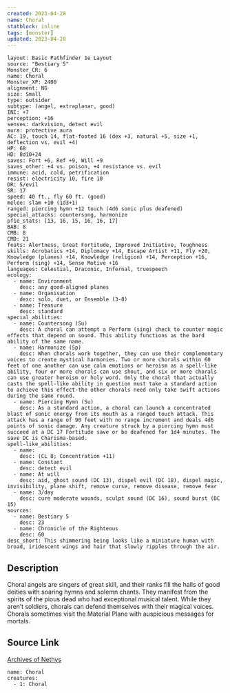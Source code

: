 ```yaml
---
created: 2023-04-28
name: Choral
statblock: inline
tags: [monster]
updated: 2023-04-28
---
```

```statblock
layout: Basic Pathfinder 1e Layout
source: "Bestiary 5"
Monster_CR: 6
name: Choral
Monster_XP: 2400
alignment: NG
size: Small
type: outsider
subtype: (angel, extraplanar, good)
INI: +7
perception: +16
senses: darkvision, detect evil
aura: protective aura
AC: 19, touch 14, flat-footed 16 (dex +3, natural +5, size +1, deflection vs. evil +4)
HP: 68
HD: 8d10+24
saves: Fort +6, Ref +9, Will +9
saves_other: +4 vs. poison, +4 resistance vs. evil
immune: acid, cold, petrification
resist: electricity 10, fire 10
DR: 5/evil
SR: 17
speed: 40 ft., fly 60 ft. (good)
melee: slam +10 (1d3+1)
ranged: piercing hymn +12 touch (4d6 sonic plus deafened)
special_attacks: countersong, harmonize
pf1e_stats: [13, 16, 15, 16, 16, 17]
BAB: 8
CMB: 8
CMD: 21
feats: Alertness, Great Fortitude, Improved Initiative, Toughness
skills: Acrobatics +14, Diplomacy +14, Escape Artist +11, Fly +20, Knowledge (planes) +14, Knowledge (religion) +14, Perception +16, Perform (sing) +14, Sense Motive +16
languages: Celestial, Draconic, Infernal, truespeech
ecology:
  - name: Environment
    desc: any good-aligned planes
  - name: Organisation
    desc: solo, duet, or Ensemble (3-8)
  - name: Treasure
    desc: standard
special_abilities:
  - name: Countersong (Su)
    desc: A choral can attempt a Perform (sing) check to counter magic effects that depend on sound. This ability functions as the bard ability of the same name.
  - name: Harmonize (Sp)
    desc: When chorals work together, they can use their complementary voices to create mystical harmonies. Two or more chorals within 60 feet of one another can use calm emotions or heroism as a spell-like ability, four or more chorals can use shout, and six or more chorals can use greater heroism or holy word. Only the choral that actually casts the spell-like ability in question must take a standard action to achieve this effect-the other chorals need only take swift actions during the same round.
  - name: Piercing Hymn (Su)
    desc: As a standard action, a choral can launch a concentrated blast of sonic energy from its mouth as a ranged touch attack. This attack has a range of 90 feet with no range increment and deals 4d6 points of sonic damage. Any creature struck by a piercing hymn must succeed at a DC 17 Fortitude save or be deafened for 1d4 minutes. The save DC is Charisma-based.
spell-like_abilities:
  - name:
    desc: (CL 8; Concentration +11)
  - name: Constant
    desc: detect evil
  - name: At will
    desc: aid, ghost sound (DC 13), dispel evil (DC 18), dispel magic, invisibility, plane shift, remove curse, remove disease, remove fear
  - name: 3/day
    desc: cure moderate wounds, sculpt sound (DC 16), sound burst (DC 15)
sources:
  - name: Bestiary 5
    desc: 23
  - name: Chronicle of the Righteous
    desc: 60
desc_short: This shimmering being looks like a miniature human with broad, iridescent wings and hair that slowly ripples through the air.
```
## Description
Choral angels are singers of great skill, and their ranks fill the halls of good deities with soaring hymns and solemn chants. They manifest from the spirits of the pious dead who had exceptional musical talent. While they aren’t soldiers, chorals can defend themselves with their magical voices. Chorals sometimes visit the Material Plane with auspicious messages for mortals.
## Source Link
[Archives of Nethys](https://aonprd.com/MonsterDisplay.aspx?ItemName=Choral)
```encounter-table
name: Choral
creatures:
  - 1: Choral
```
